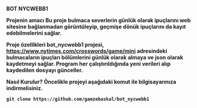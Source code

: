 <b>BOT NYCWEBB1<b/> 

Projenin amacı
    Bu proje bulmaca severlerin günlük olarak ipuçlarını web sitesine bağlanmadan görüntüleyip, geçmişe dönük ipuçlarını da kayıt edebilmelerini sağlar.

Proje özellikleri
    bot_nycwebb1 projesi, https://www.nytimes.com/crosswords/game/mini adresindeki bulmacaların ipuçları bölümlerini günlük olarak almaya ve json olarak kaydetmeyi 
sağlar. Program her çalıştırıldığında yeni verileri alıp kaydedilen dosyayı günceller.

Nasıl Kurulur?
    Öncelikle projeyi aşağıdaki komut ile bilgisayarınıza indirmelisiniz.

    git clone https://github.com/gamzebaskal/bot_nycwebb1